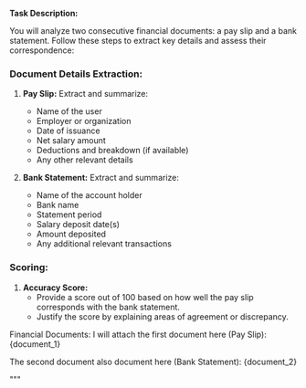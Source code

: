 **Task Description:**

You will analyze two consecutive financial documents: a pay slip and a bank statement. Follow these steps to extract key details and assess their correspondence:

### **Document Details Extraction:**
1. **Pay Slip:** Extract and summarize:
   - Name of the user
   - Employer or organization
   - Date of issuance
   - Net salary amount
   - Deductions and breakdown (if available)
   - Any other relevant details

2. **Bank Statement:** Extract and summarize:
   - Name of the account holder
   - Bank name
   - Statement period
   - Salary deposit date(s)
   - Amount deposited
   - Any additional relevant transactions

### **Scoring:**
1. **Accuracy Score:**
   - Provide a score out of 100 based on how well the pay slip corresponds with the bank statement.
   - Justify the score by explaining areas of agreement or discrepancy.


Financial Documents:
I will attach the first document here (Pay Slip):
{document_1}

The second document also document here (Bank Statement):
{document_2}

"""